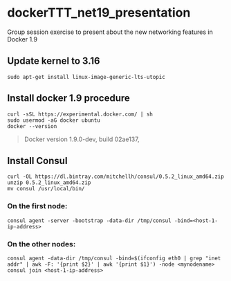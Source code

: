 # dockerTTT_net19_presentation
Group session exercise to present about the new networking features in Docker 1.9

## Update kernel to 3.16
    sudo apt-get install linux-image-generic-lts-utopic

## Install docker 1.9 procedure
    curl -sSL https://experimental.docker.com/ | sh
    sudo usermod -aG docker ubuntu
    docker --version
  > Docker version 1.9.0-dev, build 02ae137, 

    
## Install Consul 

    curl -OL https://dl.bintray.com/mitchellh/consul/0.5.2_linux_amd64.zip
    unzip 0.5.2_linux_amd64.zip
    mv consul /usr/local/bin/

### On the first node:
    
    consul agent -server -bootstrap -data-dir /tmp/consul -bind=<host-1-ip-address>

### On the other nodes:

    consul agent -data-dir /tmp/consul -bind=$(ifconfig eth0 | grep "inet addr" | awk -F: '{print $2}' | awk '{print $1}') -node <mynodename>
    consul join <host-1-ip-address>

